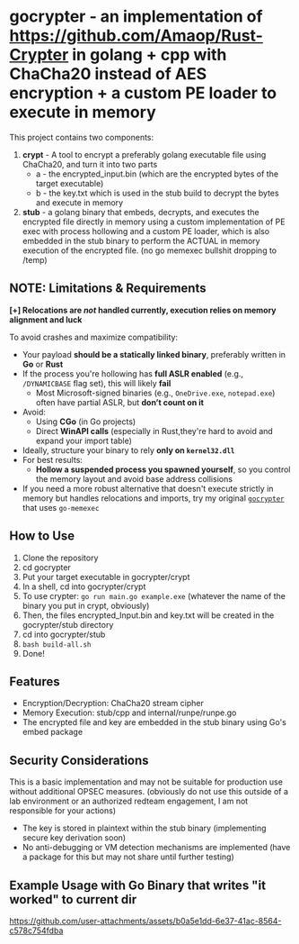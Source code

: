 # gocrypter - an implementation of https://github.com/Amaop/Rust-Crypter in golang + cpp with ChaCha20 instead of AES encryption + a custom PE loader to execute in memory 

This project contains two components:

1. **crypt** - A tool to encrypt a preferably golang executable file using ChaCha20, and turn it into two parts
    - a - the encrypted_input.bin (which are the encrypted bytes of the target executable)
    - b - the key.txt which is used in the stub build to decrypt the bytes and execute in memory
2. **stub** - a golang binary that embeds, decrypts, and executes the encrypted file directly in memory using a custom implementation of PE exec with process hollowing and a custom PE loader, which is also embedded in the stub binary to perform the
ACTUAL in memory execution of the encrypted file. (no go memexec bullshit dropping to /temp)

## NOTE: Limitations & Requirements

**[+] Relocations are _not_ handled currently, execution relies on memory alignment and luck**

To avoid crashes and maximize compatibility:

- Your payload **should be a statically linked binary**, preferably written in **Go** or **Rust**
- If the process you're hollowing has **full ASLR enabled** (e.g., `/DYNAMICBASE` flag set), this will likely **fail**
  - Most Microsoft-signed binaries (e.g., `OneDrive.exe`, `notepad.exe`) often have partial ASLR, but **don’t count on it**
- Avoid:
  - Using **CGo** (in Go projects)
  - Direct **WinAPI calls** (especially in Rust,they're hard to avoid and expand your import table)
- Ideally, structure your binary to rely **only on `kernel32.dll`**
- For best results:
  - **Hollow a suspended process you spawned yourself**, so you control the memory layout and avoid base address collisions
- If you need a more robust alternative that doesn't execute strictly in memory but handles relocations and imports, try my original [`gocrypter`](https://github.com/carved4/gocrypter) that uses `go-memexec` 

## How to Use
1. Clone the repository 
2. cd gocrypter
3. Put your target executable in gocrypter/crypt
4. In a shell, cd into gocrypter/crypt
5. To use crypter: `go run main.go example.exe` (whatever the name of the binary you put in crypt, obviously)
6. Then, the files encrypted_Input.bin and key.txt will be created in the gocrypter/stub directory
7. cd into gocrypter/stub
8. `bash build-all.sh` 
9. Done!

## Features

- Encryption/Decryption: ChaCha20 stream cipher
- Memory Execution: stub/cpp and internal/runpe/runpe.go
- The encrypted file and key are embedded in the stub binary using Go's embed package

## Security Considerations

This is a basic implementation and may not be suitable for production use without additional OPSEC measures.
(obviously do not use this outside of a lab environment or an authorized redteam engagement, I am not responsible for your actions)

- The key is stored in plaintext within the stub binary
(implementing secure key derivation soon)
- No anti-debugging or VM detection mechanisms are implemented
(have a package for this but may not share until further testing)
## Example Usage with Go Binary that writes "it worked" to current dir


https://github.com/user-attachments/assets/b0a5e1dd-6e37-41ac-8564-c578c754fdba

